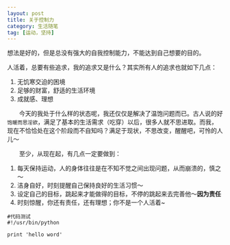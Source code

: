 ```yaml
---
layout: post
title: 关于控制力
category: 生活随笔
tag: [运动，坚持]
---
```


想法是好的，但是总没有强大的自我控制能力，不能达到自己想要的目的。

  人活着，总要有些追求，我的追求又是什么？其实所有人的追求也就如下几点：

  1. 无饥寒交迫的困境
  2. 足够的财富，舒适的生活环境
  3. 成就感、理想

  　　今天的我处于什么样的状态呢，我还仅仅是解决了温饱问题而已。古人说的好`饱暖而思淫欲`，满足了基本的生活需求（吃穿）以后，很多人就不思进取。而我，现在不恰恰处在这个阶段而不自知吗？满足于现状，不思改变，醒醒吧，可怜的人儿～

  　　至少，从现在起，有几点一定要做到：
  
  1. 每天保持运动，人的身体往往是在不知不觉之间出现问题，从而崩溃的，慎之～
  2. 洁身自好，时刻提醒自己保持良好的生活习惯～
  3. 设定自己的目标，跳起来才能做得的目标，不停的跳起来去完善他～**因为责任**
  4. 时刻惊醒，你还有责任，还有理想；你不是一个人活着~

```
#代码测试
#!/usr/bin/python

print 'hello word'
```

